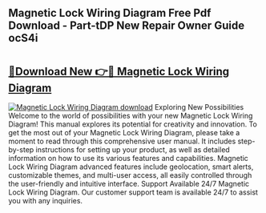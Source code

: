 ## Magnetic Lock Wiring Diagram Free Pdf Download - Part-tDP New Repair Owner Guide ocS4i

# <h2><a href="http://dfifvc.blite.top/?on=Magnetic+Lock+Wiring+Diagram">🔗Download New 👉🔴 Magnetic Lock Wiring Diagram</a></h2>

[![Magnetic Lock Wiring Diagram download](https://i.imgur.com/lujVjoI.png)](http://dfifvc.blite.top/?on=Magnetic+Lock+Wiring+Diagram)
Exploring New Possibilities Welcome to the world of possibilities with your new Magnetic Lock Wiring Diagram! This manual explores its potential for creativity and innovation. To get the most out of your Magnetic Lock Wiring Diagram, please take a moment to read through this comprehensive user manual. It includes step-by-step instructions for setting up your product, as well as detailed information on how to use its various features and capabilities. Magnetic Lock Wiring Diagram advanced features include geolocation, smart alerts, customizable themes, and multi-user access, all easily controlled through the user-friendly and intuitive interface. Support Available 24/7 Magnetic Lock Wiring Diagram. Our customer support team is available 24/7 to assist you with any inquiries.
